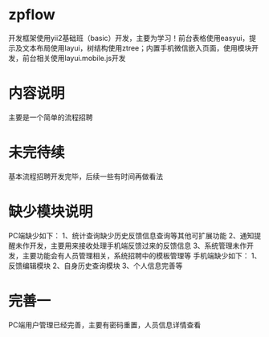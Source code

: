 # zpflow
开发框架使用yii2基础班（basic）开发，主要为学习！前台表格使用easyui，提示及文本布局使用layui，树结构使用ztree；内置手机微信嵌入页面，使用模块开发，前台相关使用layui.mobile.js开发

# 内容说明
主要是一个简单的流程招聘

# 未完待续
基本流程招聘开发完毕，后续一些有时间再做看法

# 缺少模块说明
PC端缺少如下：
1、统计查询缺少历史反馈信息查询等其他可扩展功能
2、通知提醒未作开发，主要用来接收处理手机端反馈过来的反馈信息
3、系统管理未作开发，主要功能会有人员管理相关，系统招聘中的模板管理等
手机端缺少如下：
1、反馈编辑模块
2、自身历史查询模块
3、个人信息完善等

# 完善一
PC端用户管理已经完善，主要有密码重置，人员信息详情查看
